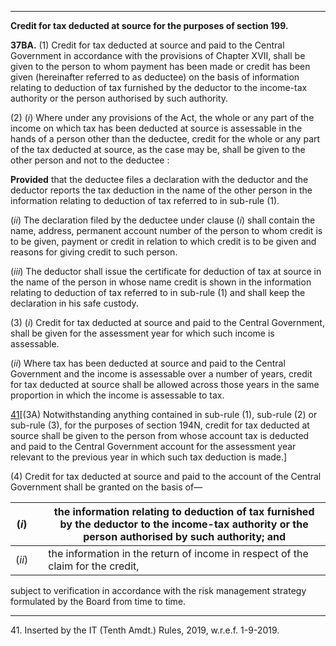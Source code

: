 ****

**Credit for tax deducted at source for the purposes of section 199.**

**37BA.** (1) Credit for tax deducted at source and paid to the Central Government in accordance with the provisions of Chapter XVII, shall be given to the person to whom payment has been made or credit has been given (hereinafter referred to as deductee) on the basis of information relating to deduction of tax furnished by the deductor to the income-tax authority or the person authorised by such authority.

(2) (_i_) Where under any provisions of the Act, the whole or any part of the income on which tax has been deducted at source is assessable in the hands of a person other than the deductee, credit for the whole or any part of the tax deducted at source, as the case may be, shall be given to the other person and not to the deductee :

**Provided** that the deductee files a declaration with the deductor and the deductor reports the tax deduction in the name of the other person in the information relating to deduction of tax referred to in sub-rule (1).

(_ii_) The declaration filed by the deductee under clause (_i_) shall contain the name, address, permanent account number of the person to whom credit is to be given, payment or credit in relation to which credit is to be given and reasons for giving credit to such person.

(_iii_) The deductor shall issue the certificate for deduction of tax at source in the name of the person in whose name credit is shown in the information relating to deduction of tax referred to in sub-rule (1) and shall keep the declaration in his safe custody.

(3) (_i_) Credit for tax deducted at source and paid to the Central Government, shall be given for the assessment year for which such income is assessable.

(_ii_) Where tax has been deducted at source and paid to the Central Government and the income is assessable over a number of years, credit for tax deducted at source shall be allowed across those years in the same proportion in which the income is assessable to tax.

[41](javascript:ShowFootnote\('fn241'\);)[(3A) Notwithstanding anything contained in sub-rule (1), sub-rule (2) or sub-rule (3), for the purposes of section 194N, credit for tax deducted at source shall be given to the person from whose account tax is deducted and paid to the Central Government account for the assessment year relevant to the previous year in which such tax deduction is made.]

(4) Credit for tax deducted at source and paid to the account of the Central Government shall be granted on the basis of—

(_i_)|  |  the information relating to deduction of tax furnished by the deductor to the income-tax authority or the person authorised by such authority; and  
---|---|---  
(_ii_)|  |  the information in the return of income in respect of the claim for the credit,  
  
subject to verification in accordance with the risk management strategy formulated by the Board from time to time.

* * *

41\. Inserted by the IT (Tenth Amdt.) Rules, 2019, w.r.e.f. 1-9-2019.